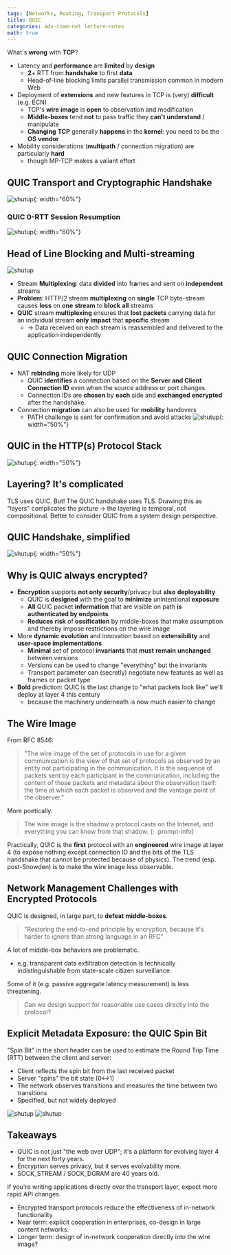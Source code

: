 ```yaml
---
tags: [Networks, Routing, Transport Protocols]
title: QUIC
categories: adv-comm-net lecture-notes
math: true
---
```


What's **wrong** with **TCP**?

- Latency and **performance** are **limited** by **design**
  - **2**+ RTT from **handshake** to first **data**
  - Head-of-line blocking limits parallel transmission common in modern Web
- Deployment of **extensions** and new features in TCP is (very) **difficult** (e.g. ECN)
  - TCP's **wire** **image** is **open** to observation and modification
  - **Middle-boxes** tend **not** to pass traffic they **can't understand** / manipulate
  - **Changing** **TCP** generally **happens** in the **kernel**: you need to be the **OS** **vendor**
- Mobility considerations (**multipath** / connection migration) are particularly **hard**
  - though MP-TCP makes a valiant effort

## QUIC Transport and Cryptographic Handshake

![shutup](/assets/img/Pasted%20image%2020240116210217.png){: width="60%"}

### QUIC 0-RTT Session Resumption

![shutup](/assets/img/Pasted%20image%2020240116210254.png){: width="60%"}

## Head of Line Blocking and Multi-streaming

![shutup](/assets/img/Pasted%20image%2020240116210307.png)

- Stream **Multiplexing**: data **divided** into fr**a**mes and sent on **independent** streams
- **Problem**: HTTP/2 stream **multiplexing** on **single** TCP byte-stream causes **loss** on **one** **stream** to **block** **all** streams
- **QUIC** stream **multiplexing** ensures that **lost** **packets** carrying data for an individual stream **only** **impact** that **specific** stream
  - → Data received on each stream is reassembled and delivered to the application independently

## QUIC Connection Migration

- NAT **rebinding** more likely for UDP
  - QUIC **identifies** a connection based on the **Server and Client Connection ID** even when the source address or port changes.
  - Connection IDs are **chosen** by **each** side and **exchanged** **encrypted** after the handshake.
- Connection **migration** can also be used for **mobility** handovers
  - PATH challenge is sent for confirmation and avoid attacks ![shutup](/assets/img/Pasted%20image%2020240116210409.png){: width="50%"}

## QUIC in the HTTP(s) Protocol Stack

![shutup](/assets/img/Pasted%20image%2020240116210422.png){: width="50%"}

## Layering? It's complicated

TLS uses QUIC. But! The QUIC handshake uses TLS. Drawing this as "layers" complicates the picture → the layering is temporal, not compositional. Better to consider QUIC from a system design
perspective.

## QUIC Handshake, simplified

![shutup](/assets/img/Pasted%20image%2020240116210751.png){: width="50%"}

## Why is QUIC always encrypted?

- **Encryption** supports **not only security**/privacy but **also** **deployability**
  - QUIC is **designed** with the goal to **minimize** unintentional **exposure**
  - **All** QUIC packet **information** that are visible on path **is authenticated by endpoints**
  - **Reduces** **risk** of **ossification** by middle-boxes that make assumption and thereby impose restrictions on the wire image
- More **dynamic** **evolution** and innovation based on **extensibility** and **user-space implementations**
  - **Minimal** set of protocol **invariants** that **must** **remain** **unchanged** between versions
  - Versions can be used to change "everything" but the invariants
  - Transport parameter can (secretly) negotiate new features as well as frames or packet type
- **Bold** prediction: QUIC is the last change to "what packets look like" we'll deploy at layer 4 this century
  - because the machinery underneath is now much easier to change

## The Wire Image

From RFC 8546:
> "The wire image of the set of protocols in use for a given communication is the view of that set of protocols as observed by an entity not participating in the communication. It is the sequence of packets sent by each participant in the communication, including the content of those packets and metadata about the observation itself: the time at which each packet is observed and the vantage point of the observer."

More poetically:

> The wire image is the shadow a protocol casts on the Internet, and everything you can know from that shadow.
{: .prompt-info}

Practically, QUIC is the **first** protocol with an **engineered** wire image at layer 4 (to expose nothing except connection ID and the bits of the TLS handshake that cannot be protected because of physics).
The trend (esp. post-Snowden) is to make the wire image less observable.

## Network Management Challenges with Encrypted Protocols

QUIC is desi**g**ned, in large part, to **defeat** **middle-boxes**.

> "Restoring the end-to-end principle by encryption, because it's harder to ignore than strong language in an RFC"

A lot of middle-box behaviors are problematic.

- e.g. transparent data exfiltration detection is technically indistinguishable from state-scale citizen surveillance

Some of it (e.g. passive aggregate latency measurement) is less threatening.

>Can we design support for reasonable use cases directly into the protocol?

## Explicit Metadata Exposure: the QUIC Spin Bit

"Spin Bit" in the short header can be used to estimate the Round Trip Time (RTT) between the client and server:

- Client reflects the spin bit from the last received packet
- Server "spins" the bit state (0<->1)
- The network observes transitions and measures the time between two transitions
- Specified, but not widely deployed

![shutup](/assets/img/Pasted%20image%2020240116211350.png) ![shutup](/assets/img/Pasted%20image%2020240116211356.png)

## Takeaways

- QUIC is not just "the web over UDP"; it's a platform for evolving layer 4 for the next forty years.
- Encryption serves privacy, but it serves evolvability more.
- SOCK_STREAM / SOCK_DGRAM are 40 years old.

If you're writing applications directly over the transport layer, expect more rapid API changes.

- Encrypted transport protocols reduce the effectiveness of in-network functionality
- Near term: explicit cooperation in enterprises, co-design in large content networks.
- Longer term: design of in-network cooperation directly into the wire image?
